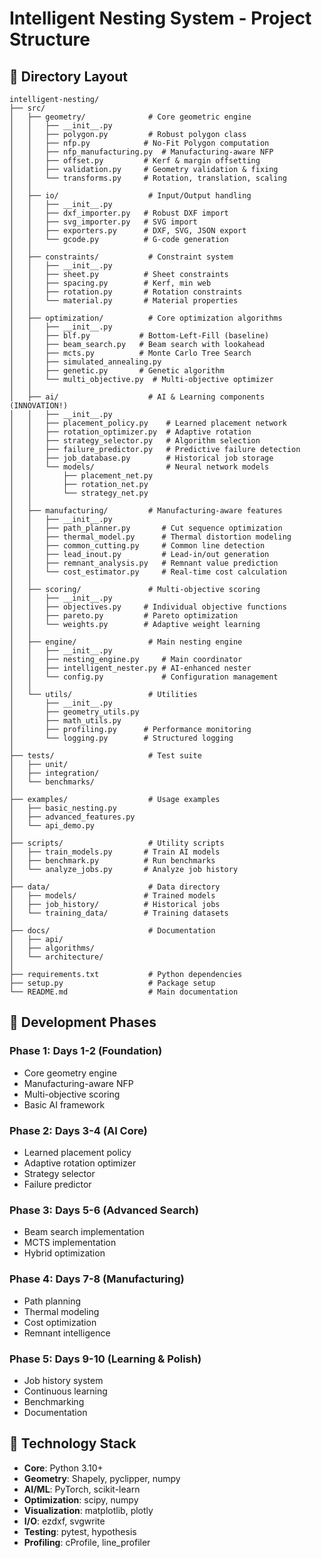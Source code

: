 # Intelligent Nesting System - Project Structure

## 📁 Directory Layout

```
intelligent-nesting/
├── src/
│   ├── geometry/              # Core geometric engine
│   │   ├── __init__.py
│   │   ├── polygon.py         # Robust polygon class
│   │   ├── nfp.py            # No-Fit Polygon computation
│   │   ├── nfp_manufacturing.py  # Manufacturing-aware NFP
│   │   ├── offset.py         # Kerf & margin offsetting
│   │   ├── validation.py     # Geometry validation & fixing
│   │   └── transforms.py     # Rotation, translation, scaling
│   │
│   ├── io/                    # Input/Output handling
│   │   ├── __init__.py
│   │   ├── dxf_importer.py   # Robust DXF import
│   │   ├── svg_importer.py   # SVG import
│   │   ├── exporters.py      # DXF, SVG, JSON export
│   │   └── gcode.py          # G-code generation
│   │
│   ├── constraints/           # Constraint system
│   │   ├── __init__.py
│   │   ├── sheet.py          # Sheet constraints
│   │   ├── spacing.py        # Kerf, min web
│   │   ├── rotation.py       # Rotation constraints
│   │   └── material.py       # Material properties
│   │
│   ├── optimization/          # Core optimization algorithms
│   │   ├── __init__.py
│   │   ├── blf.py           # Bottom-Left-Fill (baseline)
│   │   ├── beam_search.py   # Beam search with lookahead
│   │   ├── mcts.py          # Monte Carlo Tree Search
│   │   ├── simulated_annealing.py
│   │   ├── genetic.py       # Genetic algorithm
│   │   └── multi_objective.py  # Multi-objective optimizer
│   │
│   ├── ai/                    # AI & Learning components (INNOVATION!)
│   │   ├── __init__.py
│   │   ├── placement_policy.py    # Learned placement network
│   │   ├── rotation_optimizer.py  # Adaptive rotation
│   │   ├── strategy_selector.py   # Algorithm selection
│   │   ├── failure_predictor.py   # Predictive failure detection
│   │   ├── job_database.py        # Historical job storage
│   │   └── models/                # Neural network models
│   │       ├── placement_net.py
│   │       ├── rotation_net.py
│   │       └── strategy_net.py
│   │
│   ├── manufacturing/         # Manufacturing-aware features
│   │   ├── __init__.py
│   │   ├── path_planner.py       # Cut sequence optimization
│   │   ├── thermal_model.py      # Thermal distortion modeling
│   │   ├── common_cutting.py     # Common line detection
│   │   ├── lead_inout.py         # Lead-in/out generation
│   │   ├── remnant_analysis.py   # Remnant value prediction
│   │   └── cost_estimator.py     # Real-time cost calculation
│   │
│   ├── scoring/               # Multi-objective scoring
│   │   ├── __init__.py
│   │   ├── objectives.py     # Individual objective functions
│   │   ├── pareto.py         # Pareto optimization
│   │   └── weights.py        # Adaptive weight learning
│   │
│   ├── engine/                # Main nesting engine
│   │   ├── __init__.py
│   │   ├── nesting_engine.py     # Main coordinator
│   │   ├── intelligent_nester.py # AI-enhanced nester
│   │   └── config.py             # Configuration management
│   │
│   └── utils/                 # Utilities
│       ├── __init__.py
│       ├── geometry_utils.py
│       ├── math_utils.py
│       ├── profiling.py      # Performance monitoring
│       └── logging.py        # Structured logging
│
├── tests/                     # Test suite
│   ├── unit/
│   ├── integration/
│   └── benchmarks/
│
├── examples/                  # Usage examples
│   ├── basic_nesting.py
│   ├── advanced_features.py
│   └── api_demo.py
│
├── scripts/                   # Utility scripts
│   ├── train_models.py       # Train AI models
│   ├── benchmark.py          # Run benchmarks
│   └── analyze_jobs.py       # Analyze job history
│
├── data/                      # Data directory
│   ├── models/               # Trained models
│   ├── job_history/          # Historical jobs
│   └── training_data/        # Training datasets
│
├── docs/                      # Documentation
│   ├── api/
│   ├── algorithms/
│   └── architecture/
│
├── requirements.txt           # Python dependencies
├── setup.py                   # Package setup
└── README.md                  # Main documentation
```

## 🎯 Development Phases

### Phase 1: Days 1-2 (Foundation)
- Core geometry engine
- Manufacturing-aware NFP
- Multi-objective scoring
- Basic AI framework

### Phase 2: Days 3-4 (AI Core)
- Learned placement policy
- Adaptive rotation optimizer
- Strategy selector
- Failure predictor

### Phase 3: Days 5-6 (Advanced Search)
- Beam search implementation
- MCTS implementation
- Hybrid optimization

### Phase 4: Days 7-8 (Manufacturing)
- Path planning
- Thermal modeling
- Cost optimization
- Remnant intelligence

### Phase 5: Days 9-10 (Learning & Polish)
- Job history system
- Continuous learning
- Benchmarking
- Documentation

## 🔧 Technology Stack

- **Core**: Python 3.10+
- **Geometry**: Shapely, pyclipper, numpy
- **AI/ML**: PyTorch, scikit-learn
- **Optimization**: scipy, numpy
- **Visualization**: matplotlib, plotly
- **I/O**: ezdxf, svgwrite
- **Testing**: pytest, hypothesis
- **Profiling**: cProfile, line_profiler

